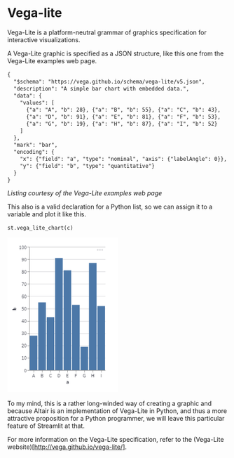 # Vega-lite

Vega-Lite is a platform-neutral grammar of graphics specification for interactive visualizations.

A Vega-Lite graphic is specified as a JSON structure, like this one from the Vega-Lite examples web page.

````
{
  "$schema": "https://vega.github.io/schema/vega-lite/v5.json",
  "description": "A simple bar chart with embedded data.",
  "data": {
    "values": [
      {"a": "A", "b": 28}, {"a": "B", "b": 55}, {"a": "C", "b": 43},
      {"a": "D", "b": 91}, {"a": "E", "b": 81}, {"a": "F", "b": 53},
      {"a": "G", "b": 19}, {"a": "H", "b": 87}, {"a": "I", "b": 52}
    ]
  },
  "mark": "bar",
  "encoding": {
    "x": {"field": "a", "type": "nominal", "axis": {"labelAngle": 0}},
    "y": {"field": "b", "type": "quantitative"}
  }
}
````
_Listing courtesy of the Vega-Lite examples web page_

This also is a valid declaration for a Python list, so we can assign it to a variable and plot it like this.

```` Python
st.vega_lite_chart(c)
````

<img src="./images/vega-lite-bar.png" width="50%">

To my mind, this is a rather long-winded way of creating a graphic and because Altair is an implementation of Vega-Lite in Python, and thus a more attractive proposition for a Python programmer, we will leave this particular feature of Streamlit at that.

For more information on the Vega-Lite specification, refer to the (Vega-Lite website)[http://vega.github.io/vega-lite/].
